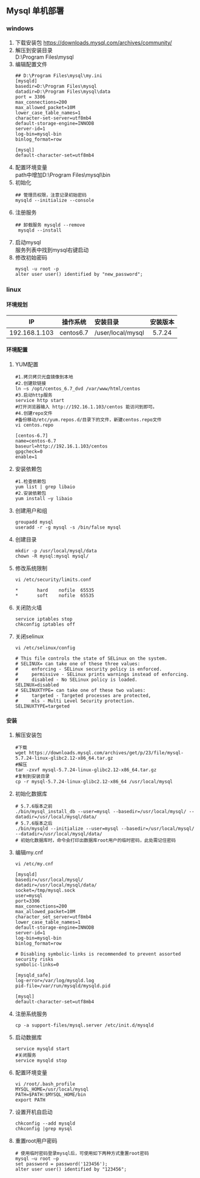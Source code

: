 ## Mysql 单机部署

### windows

1. 下载安装包
   https://downloads.mysql.com/archives/community/
2. 解压到安装目录 <br/>
   D:\Program Files\mysql
3. 编辑配置文件
    ```text
    ## D:\Program Files\mysql\my.ini
    [mysqld]
    basedir=D:\Program Files\mysql
    datadir=D:\Program Files\mysql\data
    port = 3306
    max_connections=200
    max_allowed_packet=10M
    lower_case_table_names=1
    character-set-server=utf8mb4
    default-storage-engine=INNODB
    server-id=1
    log-bin=mysql-bin
    binlog_format=row
    
    [mysql]
    default-character-set=utf8mb4
    ```
4. 配置环境变量 <br/>
   path中增加D:\Program Files\mysql\bin
5. 初始化
    ```shell
    ## 管理员权限，注意记录初始密码
   mysqld --initialize --console
    ```
6. 注册服务
   ```shell
   ## 卸载服务 mysqld --remove 
    mysqld --install 
   ```
7. 启动mysql<br/>
   服务列表中找到mysql右键启动
8. 修改初始密码
    ```mysql-sql
   mysql -u root -p 
   alter user user() identified by "new_password";
    ```

### linux

#### 环境规划

|IP|操作系统|安装目录|安装版本| 
|:---:|:---:|:---|:---:|
|192.168.1.103|centos6.7|/user/local/mysql|5.7.24|

#### 环境配置

1. YUM配置
   ```shell
   #1.拷贝拷贝光盘镜像到本地
   #2.创建软链接
   ln –s /opt/centos_6.7_dvd /var/www/html/centos
   #3.启动http服务
   service http start
   #打开浏览器输入 http://192.16.1.103/centos 能访问到即可。
   #4.创建repo文件
   #备份移动/etc/yum.repos.d/目录下的文件，新建centos.repo文件
   vi centos.repo
   
   [centos-6.7]
   name=centos-6.7
   baseurl=http://192.16.1.103/centos
   gpgcheck=0
   enable=1
   ```
2. 安装依赖包
   ```shell
   #1.检查依赖包
   yum list | grep libaio
   #2.安装依赖包
   yum install –y libaio
   ```
3. 创建用户和组
   ```shell
   groupadd mysql
   useradd -r -g mysql -s /bin/false mysql
   ```
4. 创建目录
   ```shell
   mkdir -p /usr/local/mysql/data
   chown -R mysql:mysql mysql/
   ```
5. 修改系统限制
   ```shell
   vi /etc/security/limits.conf

   *       hard    nofile  65535
   *       soft    nofile  65535
   ```
6. 关闭防火墙
   ```shell
   service iptables stop
   chkconfig iptables off
   ```
7. 关闭selinux
   ```shell
   vi /etc/selinux/config
   
   # This file controls the state of SELinux on the system.
   # SELINUX= can take one of these three values:
   #     enforcing - SELinux security policy is enforced.
   #     permissive - SELinux prints warnings instead of enforcing.
   #     disabled - No SELinux policy is loaded.
   SELINUX=disabled
   # SELINUXTYPE= can take one of these two values:
   #     targeted - Targeted processes are protected,
   #     mls - Multi Level Security protection.
   SELINUXTYPE=targeted
   ```

#### 安装

1. 解压安装包
   ```shell
   #下载
   wget https://downloads.mysql.com/archives/get/p/23/file/mysql-5.7.24-linux-glibc2.12-x86_64.tar.gz
   #解压
   tar -zxvf mysql-5.7.24-linux-glibc2.12-x86_64.tar.gz
   #复制到安装目录
   cp -r mysql-5.7.24-linux-glibc2.12-x86_64 /usr/local/mysql
   ```
2. 初始化数据库
   ```shell
   # 5.7.6版本之前
   ./bin/mysql_install_db --user=mysql --basedir=/usr/local/mysql/ --datadir=/usr/local/mysql/data/
   # 5.7.6版本之后
   ./bin/mysqld --initialize --user=mysql --basedir=/usr/local/mysql/ --datadir=/usr/local/mysql/data/
   # 初始化数据库时，命令会打印出数据库root用户的临时密码，此处需记住密码
   ```
3. 编辑my.cnf
   ```shell
   vi /etc/my.cnf
   
   [mysqld]
   basedir=/usr/local/mysql/
   datadir=/usr/local/mysql/data/
   socket=/tmp/mysql.sock
   user=mysql
   port=3306
   max_connections=200
   max_allowed_packet=10M
   character_set_server=utf8mb4
   lower_case_table_names=1
   default-storage-engine=INNODB
   server-id=1
   log-bin=mysql-bin
   binlog_format=row
   
   # Disabling symbolic-links is recommended to prevent assorted security risks
   symbolic-links=0
   
   [mysqld_safe]
   log-error=/var/log/mysqld.log
   pid-file=/var/run/mysqld/mysqld.pid
   
   [mysql]
   default-character-set=utf8mb4
   ```
4. 注册系统服务
   ```shell
   cp -a support-files/mysql.server /etc/init.d/mysqld
   ```
5. 启动数据库
   ```shell
   service mysqld start
   #关闭服务
   service mysqld stop 
   ```
6. 配置环境变量
   ```shell
   vi /root/.bash_profile
   MYSQL_HOME=/usr/local/mysql
   PATH=$PATH:$MYSQL_HOME/bin
   export PATH
   ```
7. 设置开机自启动
   ```shell
   chkconfig --add mysqld
   chkconfig |grep mysql
   ```

8. 重置root用户密码
   ```mysql-sql
   # 使用临时密码登录mysql后，可使用如下两种方式重置root密码
   mysql –u root –p
   set password = password('123456'); 
   alter user user() identified by "123456";
   ```